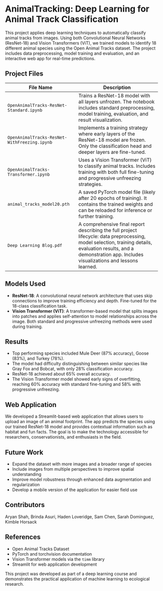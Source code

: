 # AnimalTracking: Deep Learning for Animal Track Classification

This project applies deep learning techniques to automatically classify animal tracks from images. Using both Convolutional Neural Networks (ResNet-18) and Vision Transformers (ViT), we trained models to identify 18 different animal species using the Open Animal Tracks dataset. The project includes data preprocessing, model training and evaluation, and an interactive web app for real-time predictions.

## Project Files

| File Name                                 | Description |
|------------------------------------------|-------------|
| `OpenAnimalTracks-ResNet-Standard.ipynb` | Trains a ResNet-18 model with all layers unfrozen. The notebook includes standard preprocessing, model training, evaluation, and result visualization. |
| `OpenAnimalTracks-ResNet-WithFreezing.ipynb` | Implements a training strategy where early layers of the ResNet-18 model are frozen. Only the classification head and deeper layers are fine-tuned. |
| `OpenAnimalTracks-Transformer.ipynb`     | Uses a Vision Transformer (ViT) to classify animal tracks. Includes training with both full fine-tuning and progressive unfreezing strategies. |
| `animal_tracks_model20.pth`              | A saved PyTorch model file (likely after 20 epochs of training). It contains the trained weights and can be reloaded for inference or further training. |
| `Deep Learning Blog.pdf`                 | A comprehensive final report describing the full project lifecycle: data preprocessing, model selection, training details, evaluation results, and a demonstration app. Includes visualizations and lessons learned. |

## Models Used

- **ResNet-18**: A convolutional neural network architecture that uses skip connections to improve training efficiency and depth. Fine-tuned for the 18-class classification task.
- **Vision Transformer (ViT)**: A transformer-based model that splits images into patches and applies self-attention to model relationships across the image. Both standard and progressive unfreezing methods were used during training.

## Results

- Top performing species included Mule Deer (87% accuracy), Goose (83%), and Turkey (78%).
- The model had difficulty distinguishing between similar species like Gray Fox and Bobcat, with only 28% classification accuracy.
- ResNet-18 achieved about 65% overall accuracy.
- The Vision Transformer model showed early signs of overfitting, reaching 60% accuracy with standard fine-tuning and 58% with progressive unfreezing.

## Web Application

We developed a Streamlit-based web application that allows users to upload an image of an animal footprint. The app predicts the species using our trained ResNet-18 model and provides contextual information such as habitat and fun facts. The goal is to make the technology accessible for researchers, conservationists, and enthusiasts in the field.

## Future Work

- Expand the dataset with more images and a broader range of species
- Include images from multiple perspectives to improve spatial understanding
- Improve model robustness through enhanced data augmentation and regularization
- Develop a mobile version of the application for easier field use

## Contributors

Aryan Shah, Brinda Asuri, Haden Loveridge, Sam Chen, Sarah Dominguez, Kimble Horsack

## References

- Open Animal Tracks Dataset
- PyTorch and torchvision documentation
- Vision Transformer models via the `timm` library
- Streamlit for web application development

This project was developed as part of a deep learning course and demonstrates the practical application of machine learning to ecological research.
